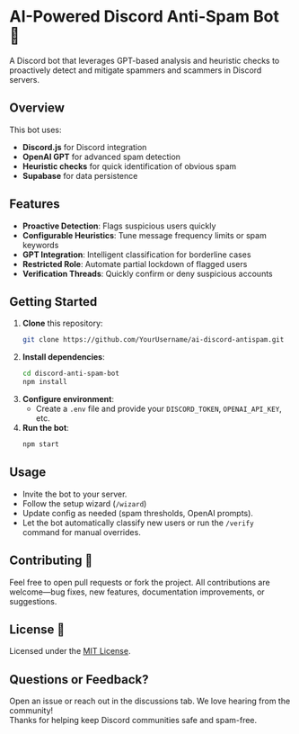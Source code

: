 # AI-Powered Discord Anti-Spam Bot 🚀

A Discord bot that leverages GPT-based analysis and heuristic checks to proactively detect and mitigate spammers and scammers in Discord servers.

## Overview

This bot uses:

- **Discord.js** for Discord integration
- **OpenAI GPT** for advanced spam detection
- **Heuristic checks** for quick identification of obvious spam
- **Supabase** for data persistence

## Features

- **Proactive Detection**: Flags suspicious users quickly
- **Configurable Heuristics**: Tune message frequency limits or spam keywords
- **GPT Integration**: Intelligent classification for borderline cases
- **Restricted Role**: Automate partial lockdown of flagged users
- **Verification Threads**: Quickly confirm or deny suspicious accounts

## Getting Started

1. **Clone** this repository:
   ```bash
   git clone https://github.com/YourUsername/ai-discord-antispam.git
   ```
2. **Install dependencies**:
   ```bash
   cd discord-anti-spam-bot
   npm install
   ```
3. **Configure environment**:
   - Create a `.env` file and provide your `DISCORD_TOKEN`, `OPENAI_API_KEY`, etc.
4. **Run the bot**:
   ```bash
   npm start
   ```

## Usage

- Invite the bot to your server.
- Follow the setup wizard (`/wizard`)
- Update config as needed (spam thresholds, OpenAI prompts).
- Let the bot automatically classify new users or run the `/verify` command for manual overrides.

## Contributing 🤝

Feel free to open pull requests or fork the project. All contributions are welcome—bug fixes, new features, documentation improvements, or suggestions.

## License 📜

Licensed under the [MIT License](LICENSE.md).

## Questions or Feedback?

Open an issue or reach out in the discussions tab. We love hearing from the community!  
Thanks for helping keep Discord communities safe and spam-free.
